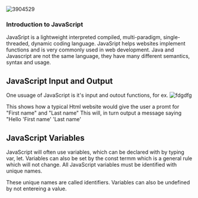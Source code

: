 
![3904529](https://user-images.githubusercontent.com/106101235/169898511-08d2bb3c-57d8-49dc-be08-358037af92e1.png)


### Introduction to JavaScript

JavaSript is a lightweight interpreted compiled, multi-paradigm, single-threaded, dynamic coding language. JavaSript helps websites implement functions and is very commonly used in web development. Java and Javascript are not the same language, they have many different semantics, syntax and usage.

## JavaScript Input and Output

One usuage of JavaScript is it's input and outout functions, for ex. 
![fdgdfg](https://user-images.githubusercontent.com/106101235/178023274-ce304398-9485-4848-b939-da9cfc785cbc.PNG)

This shows how a typical Html website would give the user a promt for "First name" and "Last name"
This will, in turn output a message saying "Hello 'First name' 'Last name' 

## JavaScript Variables

JavaScript will often use variables, which can be declared with by typing var, let.
Variables can also be set by the const termm which is a general rule which will not change.
All JavaScript variables must be identified with unique names.

These unique names are called identifiers.
Variables can also be undefined by not entereing a value. 
